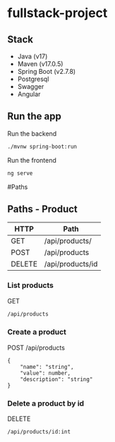 # fullstack-project

## Stack

- Java (v17)
- Maven (v17.0.5)
- Spring Boot (v2.7.8)
- Postgresql
- Swagger
- Angular

## Run the app

Run the backend
```sh
./mvnw spring-boot:run
```

Run the frontend
```sh
ng serve
```

#Paths

## Paths - Product

| HTTP | Path |
| ------ | ------ |
| GET | /api/products/ |
| POST | /api/products |
| DELETE | /api/products/id |

### List products
GET 
```sh
/api/products
```

### Create a product
POST /api/products
```
{
    "name": "string",
    "value": number,
    "description": "string"
}
```

### Delete a product by id
DELETE
```sh
/api/products/id:int
```
